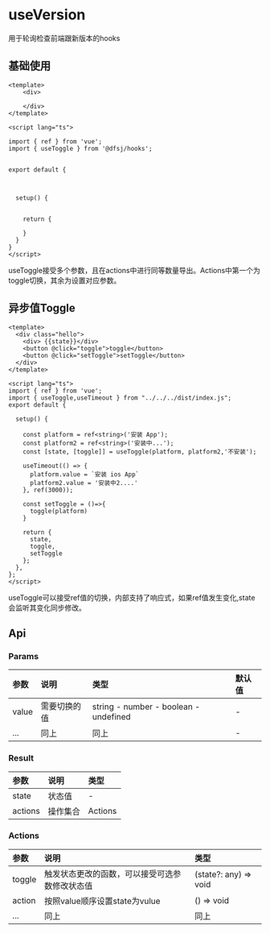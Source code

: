 # useVersion

用于轮询检查前端跟新版本的hooks

## 基础使用

```
<template>
    <div>
     
    </div>
</template>

<script lang="ts">

import { ref } from 'vue';
import { useToggle } from '@dfsj/hooks';


export default {
  
  

  setup() {
    

    return {
     
    }
  }
}
</script>
```

useToggle接受多个参数，且在actions中进行同等数量导出。Actions中第一个为toggle切换，其余为设置对应参数。

## 异步值Toggle

```
<template>
  <div class="hello">
    <div> {{state}}</div>
    <button @click="toggle">toggle</button>
    <button @click="setToggle">setToggle</button>
  </div>
</template>

<script lang="ts">
import { ref } from 'vue';
import { useToggle,useTimeout } from "../../../dist/index.js";
export default {
  
  setup() {

    const platform = ref<string>('安装 App');
    const platform2 = ref<string>('安装中...');
    const [state, [toggle]] = useToggle(platform, platform2,'不安装');

    useTimeout(() => {
      platform.value = `安装 ios App`
      platform2.value = '安装中2....'
    }, ref(3000));

    const setToggle = ()=>{
      toggle(platform)
    }
    
    return {
      state,
      toggle,
      setToggle
    };
  },
};
</script>
```

useToggle可以接受ref值的切换，内部支持了响应式，如果ref值发生变化,state会监听其变化同步修改。

## Api

### Params

| 参数    | 说明     | 类型                                    | 默认值 |
|:------|:-------|:--------------------------------------|:----|
| value | 需要切换的值 | string - number - boolean - undefined | -   |
| ...   | 同上     | 同上                                    | -   |

### Result

| 参数      | 说明    | 类型      |
|:--------|:------|:--------|
| state   | 状态值   | -       |
| actions | 操作集合	 | Actions |

### Actions

| 参数     | 说明                       | 类型                    |
|:-------|:-------------------------|:----------------------|
| toggle | 触发状态更改的函数，可以接受可选参数修改状态值	 | (state?: any) => void |
| action | 按照value顺序设置state为vulue   | () => void            |
| ...    | 同上                       | 同上                    |
